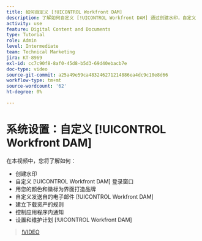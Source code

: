 ```yaml
---
title: 如何自定义 [!UICONTROL Workfront DAM]
description: 了解如何自定义 [!UICONTROL Workfront DAM] 通过创建水印，自定义 [!UICONTROL DAM] 登录窗口、品牌化界面等。
activity: use
feature: Digital Content and Documents
type: Tutorial
role: Admin
level: Intermediate
team: Technical Marketing
jira: KT-8969
exl-id: cc7c90f8-8af0-45d8-b5d3-69d40ebacb7e
doc-type: video
source-git-commit: a25a49e59ca483246271214886ea4dc9c10e8d66
workflow-type: tm+mt
source-wordcount: '62'
ht-degree: 0%

---
```


# 系统设置：自定义 [!UICONTROL Workfront DAM]

在本视频中，您将了解如何：

* 创建水印
* 自定义 [!UICONTROL Workfront DAM] 登录窗口
* 用您的颜色和徽标为界面打造品牌
* 自定义发送自的电子邮件 [!UICONTROL Workfront DAM]
* 建立下载资产的规则
* 控制应用程序内通知
* 设置和维护计划 [!UICONTROL Workfront DAM]

>[!VIDEO](https://video.tv.adobe.com/v/335232/?quality=12&learn=on)
